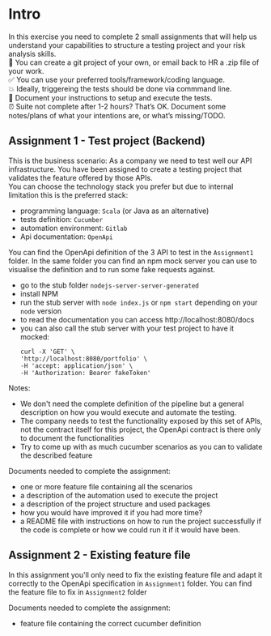 # Intro
In this exercise you need to complete 2 small assignments that will help us understand your capabilities to structure a testing project and your risk analysis skills. \
:wrench: You can create a git project of your own, or email back to HR a .zip file of your work. \
:white_check_mark: You can use your preferred tools/framework/coding language. \
:boom: Ideally, triggereing the tests should be done via commmand line. \
:book: Document your instructions to setup and execute the tests. \
:alarm_clock: Suite not complete after 1-2 hours? That’s OK. Document some notes/plans of what your intentions are, or what’s missing/TODO.

## Assignment 1 - Test project (Backend)
This is the business scenario: As a company we need to test well our API infrastructure. You have been assigned to create a testing project that validates the feature offered by those APIs. \
You can choose the technology stack you prefer but due to internal limitation this is the preferred stack:
* programming language: `Scala` (or Java as an alternative)
* tests definition: `Cucumber`
* automation environment: `Gitlab`
* Api documentation: `OpenApi` 

You can find the OpenApi definition of the 3 API to test in the `Assignment1` folder. In the same folder you can find an npm mock server you can use to visualise the definition and to run some fake requests against.
* go to the stub folder `nodejs-server-server-generated` 
* install NPM
* run the stub server with `node index.js` or `npm start` depending on your `node` version
* to read the documentation you can access http://localhost:8080/docs
* you can also call the stub server with your test project to have it mocked: 
  ```
  curl -X 'GET' \
  'http://localhost:8080/portfolio' \
  -H 'accept: application/json' \
  -H 'Authorization: Bearer fakeToken'
  ```

Notes:
* We don't need the complete definition of the pipeline but a general description on how you would execute and automate the testing.
* The company needs to test the functionality exposed by this set of APIs, not the contract itself for this project, the OpenApi contract is there only to document the functionalities
* Try to come up with as much cucumber scenarios as you can to validate the described feature

Documents needed to complete the assignment:
* one or more feature file containing all the scenarios
* a description of the automation used to execute the project
* a description of the project structure and used packages 
* how you would have improved it if you had more time?
* a README file with instructions on how to run the project successfully if the code is complete or how we could run it if it would have been.

## Assignment 2 - Existing feature file
In this assignment you'll only need to fix the existing feature file and adapt it correctly to the OpenApi specification in `Assignment1` folder. You can find the feature file to fix in `Assignment2` folder

Documents needed to complete the assignment:
* feature file containing the correct cucumber definition